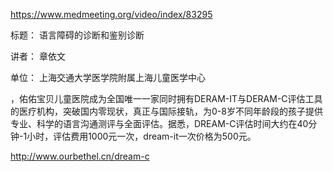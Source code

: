 https://www.medmeeting.org/video/index/83295

 标题： 语言障碍的诊断和鉴别诊断

讲者： 章依文

单位： 上海交通大学医学院附属上海儿童医学中心


，佑佑宝贝儿童医院成为全国唯一一家同时拥有DERAM-IT与DERAM-C评估工具的医疗机构，突破国内零现状，真正与国际接轨，为0-8岁不同年龄段的孩子提供专业、科学的语言沟通测评与全面评估。据悉，DREAM-C评估时间大约在40分钟-1小时，评估费用1000元一次，dream-it一次价格为500元。


http://www.ourbethel.cn/dream-c
